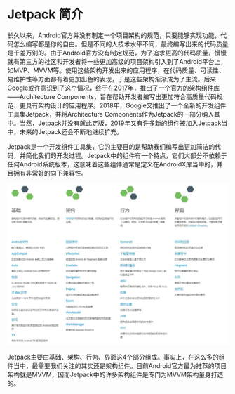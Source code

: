 # Jetpack 简介

长久以来，Android官方并没有制定一个项目架构的规范，只要能够实现功能，代码怎么编写都是你的自由。但是不同的人技术水平不同，最终编写出来的代码质量是千差万别的。由于Android官方没有制定规范，为了追求更高的代码质量，慢慢就有第三方的社区和开发者将一些更加高级的项目架构引入到了Android平台上，如MVP、MVVM等。使用这些架构开发出来的应用程序，在代码质量、可读性、易维护性等方面都有着更加出色的表现，于是这些架构渐渐成为了主流。后来Google或许意识到了这个情况，终于在2017年，推出了一个官方的架构组件库——Architecture Components，旨在帮助开发者编写出更加符合高质量代码规范、更具有架构设计的应用程序。2018年，Google又推出了一个全新的开发组件工具集Jetpack，并将Architecture Components作为Jetpack的一部分纳入其中。当然，Jetpack并没有就此定版，2019年又有许多新的组件被加入Jetpack当中，未来的Jetpack还会不断地继续扩充。

Jetpack是一个开发组件工具集，它的主要目的是帮助我们编写出更加简洁的代码，并简化我们的开发过程。Jetpack中的组件有一个特点，它们大部分不依赖于任何Android系统版本，这意味着这些组件通常是定义在AndroidX库当中的，并且拥有非常好的向下兼容性。

![image-20220605234546379](../../res/img/image-20220605234546379.png)

Jetpack主要由基础、架构、行为、界面这4个部分组成。事实上，在这么多的组件当中，最需要我们关注的其实还是架构组件。目前Android官方最为推荐的项目架构就是MVVM，因而Jetpack中的许多架构组件是专门为MVVM架构量身打造的。